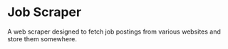 # Job Scraper

A web scraper designed to fetch job postings from various websites and store them somewhere.

